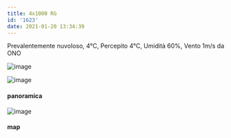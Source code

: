 ```yaml
---
title: 4x1000 RG
id: '1623'
date: 2021-01-20 13:34:39
---
```


Prevalentemente nuvoloso, 4°C, Percepito 4°C, Umidità 60%, Vento 1m/s da ONO

![image](/images/2021/08/IMG_3393.jpg)

![image](/images/2021/08/IMG_3396.jpg)

#### panoramica

![image](/images/2021/08/20210120-activity-map.png)

#### map